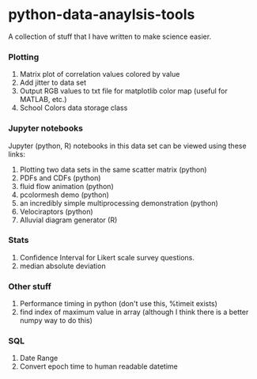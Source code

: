 # python-data-anaylsis-tools
A collection of stuff that I have written to make science easier.

### Plotting

1. Matrix plot of correlation values colored by value
2. Add jitter to data set
3. Output RGB values to txt file for matplotlib color map (useful for MATLAB, etc.)
4. School Colors data storage class

### Jupyter notebooks

Jupyter (python, R) notebooks in this data set can be viewed using these links:

1. Plotting two data sets in the same scatter matrix (python)
2. PDFs and CDFs (python)
3. fluid flow animation (python)
4. pcolormesh demo (python)
5. an incredibly simple multiprocessing demonstration (python)
6. Velociraptors (python)
7. Alluvial diagram generator (R)

### Stats

1. Confidence Interval for Likert scale survey questions.
2. median absolute deviation

### Other stuff

1. Performance timing in python (don't use this, %timeit exists)
2. find index of maximum value in array (although I think there is a better numpy way to do this)

### SQL

1. Date Range
2. Convert epoch time to human readable datetime
